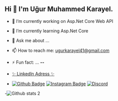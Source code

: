 ## Hi 👋 I'm Uğur Muhammed Karayel.

<!-- **ugurkryl41/ugurkryl41** is a ✨ _special_ ✨ repository because its `README.md` (this file) appears on your GitHub profile. -->


- 🔭 I’m currently working on Asp.Net Core Web API
- 🌱 I’m currently learning Asp.Net Core
- 💬 Ask me about ...
- 📫 How to reach me: ugurkarayel41@gmail.com
- ⚡ Fun fact: ... **--**
- [ ✨ Linkedln Adress ✨ ](https://www.linkedin.com/in/ugurmuhammedkarayel/) 

- [![Github Badge](https://img.shields.io/badge/-Github-000?style=quare&labelColor=000&logo=Github&logoColor=white&link=link)](https://github.com/ugurkryl41) 
[![Instagram Badge](https://img.shields.io/badge/-Instagram-C13584?style=flat-quare&labelColor=C13584&logo=instagram&logoColor=white&link=link)](https://www.instagram.com/ugurmuhammedkarayel/?hl=tr) 
[![Discord](https://img.shields.io/discord/591914197219016707.svg?label=&logo=discord&logoColor=ffffff&color=7389D8&labelColor=6A7EC2)](https://discord.gg/RGtpJw8a)


-![Github stats 2](https://github-readme-stats.vercel.app/api?username=ugurkryl41&show_icons=true&theme=radical)

